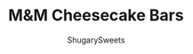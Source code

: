 ---
layout: ../../layouts/MarkdownPostLayout.astro
title: M&#038;M Cheesecake Bars
author: ShugarySweets
pubDate: 2018-11-19
description: "These M&M Cheesecake Bars have a sweet graham cracker crust, creamy cheesecake filling, and a chocolate chip cookie dough packed with M&Ms on top!"
image_url: https://www.shugarysweets.com/wp-content/uploads/2017/08/m-m-cheesecake-bar-3.jpg
tags: ["Brownies and Bars","American"]
calories: 347
protein: 4
carbohydrates: 45
fats: 17
fiber: 1
ingredients: ["2 1/2 cups graham cracker crumbs (about 18 full size grahams)","1/4 cup granulated sugar","1/2 cup unsalted butter, melted","2 packages (8 ounce each) cream cheese, softened","3/4 cup granulated sugar","2 large eggs","1 teaspoon vanilla extract","3/4 cup unsalted butter, softened","1/2 cup granulated sugar","3/4 cup light brown sugar, packed","1 large egg","2 Tablespoon milk","1 teaspoon vanilla extract","1 3/4 cup all-purpose flour","1/2 teaspoon kosher salt","1 teaspoon baking soda","1 cup milk chocolate morsels","1 1/2 cups M&M'S (I used milk chocolate, but any flavor would be delicious)"]
serves: 24
time: "5 hours 5 minutes"
prepTime: "30 minutes"
instructions: ["Line a 13x9 baking dish with parchment paper, set aside.","In a food processor, pulse graham crackers with sugar until fine crumbs. Drizzle in melted butter and pulse until combined.","Pour graham crumbs into bottom of baking dish. Using palm of your hand (or bottom of a cup) press crumbs firmly until they are combined (and slightly hardened) in bottom of pan.","For the cheesecake filling, beat cream cheese with sugar eggs and vanilla using the whisk attachment of an electric mixer. Beat until fluffy and smooth, about 3-5 minutes. Pour over graham crust.","For the cookie dough, beat butter with sugars for 2 minutes, until combined. Add milk, egg and vanilla. Beat until mixed. Add in flour, salt and baking soda and mix until fully combined. Fold in chocolate chips and M&M'S. Drop by large scoop onto top of cheesecake layer. Try to use your fingertips to spread gently until cheesecake is covered completely.","Bake in a 350 degree oven for 30-35 minutes. Remove and cool completely. Once cooled, cover with plastic wrap and refrigerate for 4 hours or overnight. Cut into squares and enjoy!!"]
nutrition: ["347 calories","45 grams carbohydrates","55 milligrams cholesterol","17 grams fat","1 grams fiber","4 grams protein","10 grams saturated fat","178 grams sodium","32 grams sugar","0 grams trans fat","6 grams unsaturated fat"]
---